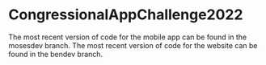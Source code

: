 # CongressionalAppChallenge2022

The most recent version of code for the mobile app can be found in the mosesdev branch.
The most recent version of code for the website can be found in the bendev branch.
